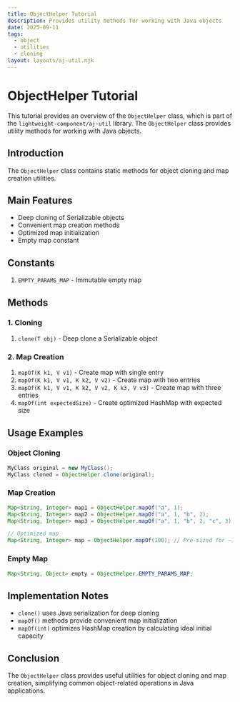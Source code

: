```yaml
---
title: ObjectHelper Tutorial
description: Provides utility methods for working with Java objects
date: 2025-09-11
tags:
  - object
  - utilities
  - cloning
layout: layouts/aj-util.njk
---
```


# ObjectHelper Tutorial

This tutorial provides an overview of the `ObjectHelper` class, which is part of the `lightweight-component/aj-util` library. The `ObjectHelper` class provides utility methods for working with Java objects.

## Introduction

The `ObjectHelper` class contains static methods for object cloning and map creation utilities.

## Main Features

- Deep cloning of Serializable objects
- Convenient map creation methods
- Optimized map initialization
- Empty map constant

## Constants

1. `EMPTY_PARAMS_MAP` - Immutable empty map

## Methods

### 1. Cloning

1. `clone(T obj)` - Deep clone a Serializable object

### 2. Map Creation

1. `mapOf(K k1, V v1)` - Create map with single entry
2. `mapOf(K k1, V v1, K k2, V v2)` - Create map with two entries
3. `mapOf(K k1, V v1, K k2, V v2, K k3, V v3)` - Create map with three entries
4. `mapOf(int expectedSize)` - Create optimized HashMap with expected size

## Usage Examples

### Object Cloning
```java
MyClass original = new MyClass();
MyClass cloned = ObjectHelper.clone(original);
```

### Map Creation
```java
Map<String, Integer> map1 = ObjectHelper.mapOf("a", 1);
Map<String, Integer> map2 = ObjectHelper.mapOf("a", 1, "b", 2);
Map<String, Integer> map3 = ObjectHelper.mapOf("a", 1, "b", 2, "c", 3);

// Optimized map
Map<String, Integer> map = ObjectHelper.mapOf(100); // Pre-sized for ~100 entries
```

### Empty Map
```java
Map<String, Object> empty = ObjectHelper.EMPTY_PARAMS_MAP;
```

## Implementation Notes

- `clone()` uses Java serialization for deep cloning
- `mapOf()` methods provide convenient map initialization
- `mapOf(int)` optimizes HashMap creation by calculating ideal initial capacity

## Conclusion

The `ObjectHelper` class provides useful utilities for object cloning and map creation, simplifying common object-related operations in Java applications.